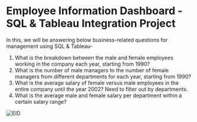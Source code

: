 # Employee Information Dashboard - SQL & Tableau Integration Project

In this, we will be answering below business-related questions for management using SQL & Tableau-

1) What is the breakdown between the male and female employees working in the company each year, starting from 1990?
2) What is the number of male managers to the number of female managers from different departments for each year, starting from 1990?
3) What is the average salary of female versus male employees in the entire company until the year 2002? Need to filter out by departments.
4) What is the average male and female salary per department within a certain salary range?

![EID](https://github.com/Kanikamittal99/Employee_Information_Dashboard/assets/32505627/870dfb6d-4f5a-42d8-95d2-c273197c0c8d)
